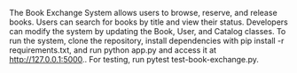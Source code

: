 The Book Exchange System allows users to browse, reserve, and release books. Users can search for books by title and view their status. Developers can modify the system by updating the Book, User, and Catalog classes. To run the system, clone the repository, install dependencies with pip install -r requirements.txt, and run python app.py and access it at http://127.0.0.1:5000.. For testing, run pytest test-book-exchange.py.
